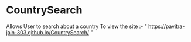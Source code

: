 # CountrySearch
Allows User to search about a country
To view the site :- " https://pavitra-jain-303.github.io/CountrySearch/ "
